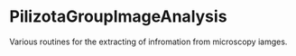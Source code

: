 # PilizotaGroupImageAnalysis
Various routines for the extracting of infromation from microscopy iamges. 
